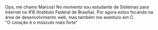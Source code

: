  Opa, me chamo Marcos! No momento sou estudante de Sistemas para Internet no IFB (Instituto Federal de Brasília). Por agora estou focando na área de desenvolvimento web, mas também me aventuro em C.
 <br>"O coração é o músculo mais forte"
      
<!---
MarcosMoreira19/MarcosMoreira19 is a ✨ special ✨ repository because its `README.md` (this file) appears on your GitHub profile.
You can click the Preview link to take a look at your changes.
--->
